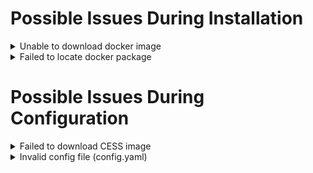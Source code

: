 # Possible Issues During Installation

<details>

<summary>Unable to download docker image</summary>

During the installation process, docker is used to download cess image. If the following exception occurs when installing the `cess-nodeadm`:

![Docker Daemon Issue](../assets/storage-miner/troubleshooting/docker-daemon-issue.png)

Make sure cmds are in the root privilege or with sudo command. Start docker on your system:

```bash
systemctl start docker
```

Reinstall the `cess-nodeadm`:

```bash
./install.sh
```

⚠️ Note that all CESS program commands must have sudo privileges.

</details>

<details>

<summary>Failed to locate docker package</summary>

If the following error occurs when installing the `cess-nodeadm`:

![Docker Package Issue](../assets/storage-miner/troubleshooting/docker-package-issue.webp)

Try to delete Docker with following commands:

```bash
sudo systemctl stop docker
docker stop $(docker ps -aq)
docker rm -v $(docker ps -aq)
docker rmi $(docker images -aq)
docker volume rm $(docker volume ls -q)
brew uninstall docker
```

Reinstall Docker:

```bash
sudo apt-get install docker-ce
sudo systemctl enable docker
sudo systemctl start docker
```

</details>

# Possible Issues During Configuration

<details>

<summary>Failed to download CESS image</summary>

If the following error occurs when setting up the config:

![CESS Image Download Issue](../assets/storage-miner/troubleshooting/cess-image-download-issue.png)

Make sure to run commands in the root privilege or with `sudo` command.

Try `cess config set` command.

</details>

<details>

<summary>Invalid config file (config.yaml)</summary>

![Invalid Config Issue](../assets/storage-miner/troubleshooting/invalid-config-issue.webp)

Delete file `/usr/bin/yq`:

```bash
sudo rm /usr/bin/yq
```

Reinstall `cess-nodeadm` again:

```bash
./install.sh
```

</details>
